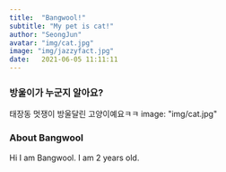 ```yaml
---
title:  "Bangwool!"
subtitle: "My pet is cat!"
author: "SeongJun"
avatar: "img/cat.jpg"
image: "img/jazzyfact.jpg"
date:   2021-06-05 11:11:11
---
```


### 방울이가 누군지 알아요?
태장동 멋쟁이 방울달린 고양이예요ㅋㅋ
image: "img/cat.jpg"

### About Bangwool
Hi I am Bangwool. I am 2 years old.
